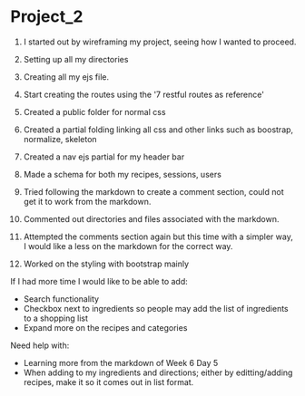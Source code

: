 # Project_2

1) I started out by wireframing my project, seeing how I wanted to proceed.

2) Setting up all my directories

3) Creating all my ejs file.

4) Start creating the routes using the '7 restful routes as reference'

5) Created a public folder for normal css

6) Created a partial folding linking all css and other links such as boostrap, normalize, skeleton

7) Created a nav ejs partial for my header bar

8) Made a schema for both my recipes, sessions, users

9) Tried following the markdown to create a comment section, could not get it to work from the markdown.

10) Commented out directories and files associated with the markdown.

11) Attempted the comments section again but this time with a simpler way, I would like a less on the markdown for the correct way.

12) Worked on the styling with bootstrap mainly

If I had more time I would like to be able to add:
- Search functionality
- Checkbox next to ingredients so people may add the list of ingredients to a shopping list
- Expand more on the recipes and categories

Need help with:
- Learning more from the markdown of Week 6 Day 5
- When adding to my ingredients and directions; either by editting/adding recipes, make it so it comes out in list format.

